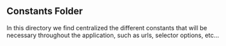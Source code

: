 ## Constants Folder

In this directory we find centralized the different constants that will be necessary throughout the application, such as urls, selector options, etc...